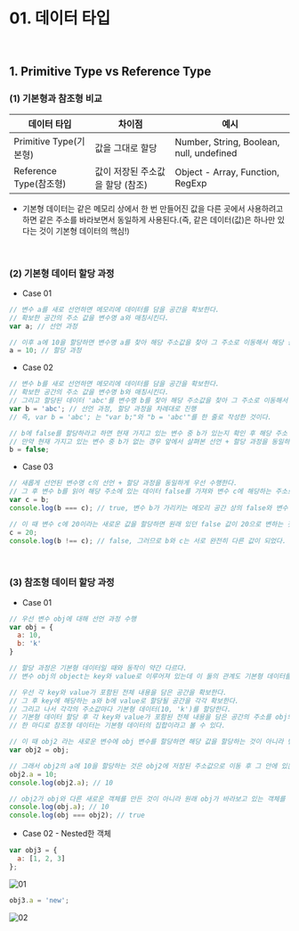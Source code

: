 # 01. 데이터 타입

<br>

## 1. Primitive Type vs Reference Type

### (1) 기본형과 참조형 비교

| 데이터 타입            | 차이점                           | 예시                                     |
| ---------------------- | -------------------------------- | ---------------------------------------- |
| Primitive Type(기본형) | 값을 그대로 할당                 | Number, String, Boolean, null, undefined |
| Reference Type(참조형) | 값이 저장된 주소값을 할당 (참조) | Object - Array, Function, RegExp         |

- 기본형 데이터는 같은 메모리 상에서 한 번 만들어진 값을 다른 곳에서 사용하려고 하면 같은 주소를 바라보면서 동일하게 사용된다.(즉, 같은 데이터(값)은 하나만 있다는 것이 기본형 데이터의 핵심!)

<br>

### (2) 기본형 데이터 할당 과정

- Case 01

```js
// 변수 a를 새로 선언하면 메모리에 데이터를 담을 공간을 확보한다.
// 확보한 공간의 주소 값을 변수명 a와 매칭시킨다.
var a; // 선언 과정

// 이후 a에 10을 할당하면 변수명 a를 찾아 해당 주소값을 찾아 그 주소로 이동해서 해당 공간에 10을 넣는다.
a = 10; // 할당 과정
```

- Case 02

```js
// 변수 b를 새로 선언하면 메모리에 데이터를 담을 공간을 확보한다.
// 확보한 공간의 주소 값을 변수명 b와 매칭시킨다.
// 그리고 할당된 데이터 'abc'를 변수명 b를 찾아 해당 주소값을 찾아 그 주소로 이동해서 해당 공간에 'abc을 넣는다.
var b = 'abc'; // 선언 과정, 할당 과정을 차례대로 진행
// 즉, var b = 'abc'; 는 "var b;"와 "b = 'abc'"를 한 줄로 작성한 것이다.

// b에 false를 할당하라고 하면 현재 가지고 있는 변수 중 b가 있는지 확인 후 해당 주소 값을 읽고 그 주소로 이동해서 해당 공간에 false를 넣는다.
// 만약 현재 가지고 있는 변수 중 b가 없는 경우 앞에서 살펴본 선언 + 할당 과정을 동일하게 수행하면 된다.
b = false;
```

- Case 03

```js
// 새롭게 선언된 변수명 c의 선언 + 할당 과정을 동일하게 우선 수행한다.
// 그 후 변수 b를 읽어 해당 주소에 있는 데이터 false를 가져와 변수 c에 해당하는 주소로 이동해 false 값을 넣는다.
var c = b;
console.log(b === c); // true, 변수 b가 가리키는 메모리 공간 상의 false와 변수 c가 가리키는 메모리 공간 상의 false는 완전히 같다. false는 단 하나 뿐만 값이기 때문이다.

// 이 때 변수 c에 20이라는 새로운 값을 할당하면 원래 있던 false 값이 20으로 변하는 것이 아니라 메모리 공간에 있던 false 대신에 20을 덮어 씌우는 것이다.
c = 20;
console.log(b !== c); // false, 그러므로 b와 c는 서로 완전히 다른 값이 되었다.
```

<br>

### (3) 참조형 데이터 할당 과정

- Case 01

```js
// 우선 변수 obj에 대해 선언 과정 수행
var obj = {
  a: 10,
  b: 'k'
}

// 할당 과정은 기본형 데이터일 때와 동작이 약간 다르다.
// 변수 obj의 object는 key와 value로 이루어져 있는데 이 둘의 관계도 기본형 데이터를 선언하고 할당할 때와 동일한 과정으로 데이터를 할당하게 된다.

// 우선 각 key와 value가 포함된 전체 내용을 담은 공간을 확보한다.
// 그 후 key에 해당하는 a와 b에 value로 할당될 공간을 각각 확보한다.
// 그리고 나서 각각의 주소값마다 기본형 데이터(10, 'k')를 할당한다.
// 기본형 데이터 할당 후 각 key와 value가 포함된 전체 내용을 담은 공간의 주소를 obj의 주소와 매칭시켜준다.
// 한 마디로 참조형 데이터는 기본형 데이터의 집합이라고 볼 수 있다.

// 이 때 obj2 라는 새로운 변수에 obj 변수를 할당하면 해당 값을 할당하는 것이 아니라 변수 obj가 가리키고 있는 주소값을 obj2에 할당하면 끝난다. 즉, 객체가 저장된 주소만 가져오면 되는 것이다.
var obj2 = obj;

// 그래서 obj2의 a에 10을 할당하는 것은 obj2에 저장된 주소값으로 이동 후 그 안에 있는 a의 value를 10으로 바꾸면 되는 것이다.
obj2.a = 10;
console.log(obj2.a); // 10

// obj2가 obj와 다른 새로운 객체를 만든 것이 아니라 원래 obj가 바라보고 있는 객체를 함께 바라보고 있기 때문에 obj2.a와 같은 값이 출력된다.
console.log(obj.a); // 10
console.log(obj === obj2); // true
```

- Case 02 - Nested한 객체

```js
var obj3 = {
  a: [1, 2, 3]
};
```

![01](https://user-images.githubusercontent.com/52685250/84587403-e5dcda00-ae59-11ea-952e-528c23c6f61c.png)

```js
obj3.a = 'new';
```

![02](https://user-images.githubusercontent.com/52685250/84587404-e70e0700-ae59-11ea-9971-105ab4677d89.png)